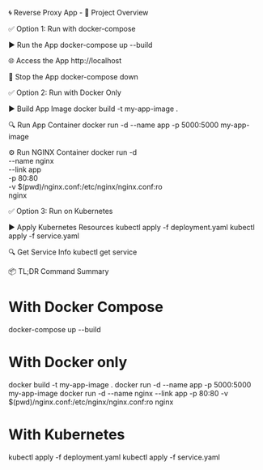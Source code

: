 🌀 Reverse Proxy App - 📁 Project Overview

✅ Option 1: Run with docker-compose

▶️ Run the App
docker-compose up --build

🌐 Access the App
http://localhost

🛑 Stop the App
docker-compose down


✅ Option 2: Run with Docker Only

▶️ Build App Image 
docker build -t my-app-image .

🔍 Run App Container
docker run -d --name app -p 5000:5000 my-app-image

⚙️ Run NGINX Container
docker run -d \
  --name nginx \
  --link app \
  -p 80:80 \
  -v $(pwd)/nginx.conf:/etc/nginx/nginx.conf:ro \
  nginx


✅ Option 3: Run on Kubernetes

▶️ Apply Kubernetes Resources
kubectl apply -f deployment.yaml
kubectl apply -f service.yaml

🔍 Get Service Info
kubectl get service


📦 TL;DR Command Summary
# With Docker Compose
docker-compose up --build

# With Docker only
docker build -t my-app-image .
docker run -d --name app -p 5000:5000 my-app-image
docker run -d --name nginx --link app -p 80:80 -v $(pwd)/nginx.conf:/etc/nginx/nginx.conf:ro nginx

# With Kubernetes
kubectl apply -f deployment.yaml
kubectl apply -f service.yaml

